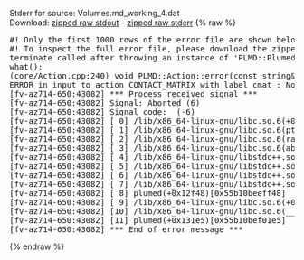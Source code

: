 Stderr for source:  Volumes.md_working_4.dat   
Download: [zipped raw stdout](Volumes.md_working_4.dat.plumed.stdout.txt.zip) - [zipped raw stderr](Volumes.md_working_4.dat.plumed.stderr.txt.zip) 
{% raw %}
<pre>
#! Only the first 1000 rows of the error file are shown below
#! To inspect the full error file, please download the zipped raw stderr file above
terminate called after throwing an instance of 'PLMD::Plumed::ExceptionError'
what():
(core/Action.cpp:240) void PLMD::Action::error(const string&) const
ERROR in input to action CONTACT_MATRIX with label cmat : No atoms have been read in
[fv-az714-650:43082] *** Process received signal ***
[fv-az714-650:43082] Signal: Aborted (6)
[fv-az714-650:43082] Signal code:  (-6)
[fv-az714-650:43082] [ 0] /lib/x86_64-linux-gnu/libc.so.6(+0x42520)[0x7fc408e42520]
[fv-az714-650:43082] [ 1] /lib/x86_64-linux-gnu/libc.so.6(pthread_kill+0x12c)[0x7fc408e969fc]
[fv-az714-650:43082] [ 2] /lib/x86_64-linux-gnu/libc.so.6(raise+0x16)[0x7fc408e42476]
[fv-az714-650:43082] [ 3] /lib/x86_64-linux-gnu/libc.so.6(abort+0xd3)[0x7fc408e287f3]
[fv-az714-650:43082] [ 4] /lib/x86_64-linux-gnu/libstdc++.so.6(+0xa2b9e)[0x7fc4092a2b9e]
[fv-az714-650:43082] [ 5] /lib/x86_64-linux-gnu/libstdc++.so.6(+0xae20c)[0x7fc4092ae20c]
[fv-az714-650:43082] [ 6] /lib/x86_64-linux-gnu/libstdc++.so.6(+0xae277)[0x7fc4092ae277]
[fv-az714-650:43082] [ 7] /lib/x86_64-linux-gnu/libstdc++.so.6(__cxa_rethrow+0x4b)[0x7fc4092ae52b]
[fv-az714-650:43082] [ 8] plumed(+0x12f48)[0x55b10beeff48]
[fv-az714-650:43082] [ 9] /lib/x86_64-linux-gnu/libc.so.6(+0x29d90)[0x7fc408e29d90]
[fv-az714-650:43082] [10] /lib/x86_64-linux-gnu/libc.so.6(__libc_start_main+0x80)[0x7fc408e29e40]
[fv-az714-650:43082] [11] plumed(+0x131e5)[0x55b10bef01e5]
[fv-az714-650:43082] *** End of error message ***
</pre>
{% endraw %}
